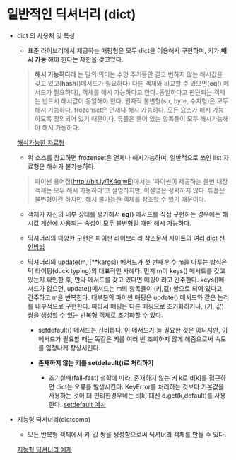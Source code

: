 # 일반적인 딕셔너리 (dict)

* dict 의 사용처 및 특성
    - 표준 라이브리에서 제공하는 매핑형은 모두 dict을 이용해서 구현하며, 키가 **해시 가능** 해야 한다는 제한을 갖고있다.
    > **해시 가능하다라** 는 말의 의미는 수명 주기동안 결코 변하지 않는 해시값을 갖고 있고(__hash__()메서드가 필요하다) 다른 객체와 비교할 수 있으면(__eq__() 메서드가 필요하다), 객체를 해시 가능하다고 한다. 동일하다고 판단되는 객체는 반드시 해시값이 동일해야 한다.
    원자적 불변형(str, byte, 수치형)은 모두 해시 가능하다. frozenset은 언제나 해시 가능하다. 모든 요소가 해시 가능하도록 정의되어 있기 때문이다. 튜플은 들어 있는 항목들이 모두 해시가능해야 해시 가능하다.

    [해쉬가능한 자료형](https://github.com/hyeonDD/fluent_python/blob/master/Part3/ex3-1~3/can_hash.py "소스코드")

    - 위 소스를 참고하면 frozenset은 언제나 해시가능하며, 일반적으로 쓰인 list 자료형은 해쉬가 불가능하다.
    > 파이썬 용어집(http://bit.ly/1K4qjwE)에서는 '파이썬이 제공하는 불변 내장 객체는 모두 해시 가능하다'고 설명하지만, 이설명은 정확하지 않다. 튜플은 불변형이긴 하지만, 해시 불가능한 객체를 참조할 수 있기 때문이다.

    - 객체가 자신의 내부 상태를 평가해서 __eq__() 메서드를 직접 구현하는 경우에는 해시값 계산에 사용되는 속성이 모두 불변형일 때만 해시 가능하다.

    - 딕셔너리의 다양한 구현은 파이썬 라이브러리 참조문서 사이트의 [여러 dict 선언방법](https://github.com/hyeonDD/fluent_python/blob/master/Part3/ex3-1~3/init_dict.py "소스코드")

    - 딕셔너리의 update(m, [**kargs]) 메서드가 첫 번째 인수 m을 다루는 방식은 덕 타이핑(duck typing)의 대표적인 사례다. 먼저 m이 keys() 메서드를 갖고 있는지 확인한 후, 만약 메서드를 갖고 있다면 매핑이라고 간주한다. keys()메서드가 없으면, update()메서드는 m의 항목들이 (키,값) 쌍으로 되어 있다고 간주하고 m을 반복한다. 대부분의 파이썬 매핑은 update() 메서드와 같은 논리를 내부적으로 구현한다. 따라서 매핑은 다른 매핑으로 초기화하거나, (키, 값) 쌍을 생성할 수 있는 반복형 객체로 초기화할 수 있다.
        - setdefault() 메서드는 신비롭다. 이 메서드가 늘 필요한 것은 아니지만, 이 메서드가 필요할 때는 똑같은 키를 여러 번 조회하지 않게 해줌으로써 속도를 엄청나게 향상시킨다.

        - **존재하지 않는 키를 setdefault()로 처리하기**
            - 조기실패(fail-fast) 철학에 따라, 존재하지 않는 키 k로 d[k]를 접근하면 dict는 오류를 발생시킨다. KeyError를 처리하는 것보다 기본값을 사용하는 것이 더 편리한경우네는 d[k] 대신 d.get(k,default)를 사용한다. [setdefault 예시](https://github.com/hyeonDD/fluent_python/blob/master/Part3/ex3-1~3/not_exist_dict_key.py "소스코드")

    

* 지능형 딕셔너리(dictcomp)
    - 모든 반복형 객체에서 키-값 쌍을 생성함으로써 딕셔너리 객체를 만들 수 있다.

    [지능형 딕셔너리 예제](https://github.com/hyeonDD/fluent_python/blob/master/Part3/ex3-1~3/smart_dict.py "소스코드")
